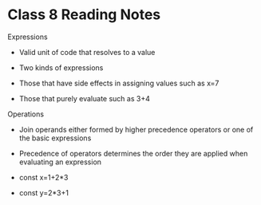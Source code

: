 # Class 8 Reading Notes

Expressions
- Valid unit of code that resolves to a value

- Two kinds of expressions
- Those that have side effects in assigning values such as x=7

- Those that purely evaluate  such as 3+4

Operations

- Join operands either formed by higher precedence operators or one of the basic expressions

- Precedence of operators determines the order they are applied when evaluating an expression 

- const x=1+2*3
- const y=2*3+1